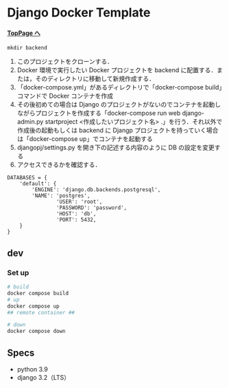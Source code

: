 # Django Docker Template

#### [TopPage へ](../README.md)

```
mkdir backend

```

1. このプロジェクトをクローンする．
2. Docker 環境で実行したい Docker プロジェクトを backend に配置する．または，そのディレクトリに移動して新規作成する．
3. 「docker-compose.yml」があるディレクトリで「docker-compose build」コマンドで Docker コンテナを作成
4. その後初めての場合は Django のプロジェクトがないのでコンテナを起動しながらプロジェクトを作成する「docker-compose run web django-admin.py startproject <作成したいプロジェクト名> .」を行う．それ以外で作成後の起動もしくは backend に Djangp プロジェクトを持っていく場合は「docker-compose up」でコンテナを起動する
5. djangopj/settings.py を開き下の記述する内容のように DB の設定を変更する
6. アクセスできるかを確認する．

```
DATABASES = {
    'default': {
        'ENGINE': 'django.db.backends.postgresql',
        'NAME': 'postgres',
				'USER': 'root',
				'PASSWORD': 'password',
				'HOST': 'db',
				'PORT': 5432,
    }
}

```

## dev

### Set up

```bash
# build
docker compose build
# up
docker compose up
## remote container ##

# down
docker compose down
```

## Specs

- python 3.9
- django 3.2（LTS）
